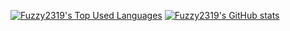 [![Fuzzy2319's Top Used Languages](https://github-readme-stats.vercel.app/api/top-langs?username=Fuzzy2319&theme=highcontrast&count_private=true)](https://github.com/Fuzzy2319/) [![Fuzzy2319's GitHub stats](https://github-readme-stats.vercel.app/api?username=Fuzzy2319&theme=highcontrast&show_icons=true&count_private=true&include_all_commits=true)](https://github.com/Fuzzy2319/)
